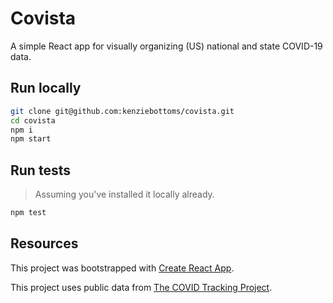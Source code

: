 # Covista

A simple React app for visually organizing (US) national and state COVID-19 data.

## Run locally

```bash
git clone git@github.com:kenziebottoms/covista.git
cd covista
npm i
npm start
```

## Run tests

> Assuming you've installed it locally already.

```bash
npm test
```

## Resources

This project was bootstrapped with [Create React App](https://github.com/facebook/create-react-app).

This project uses public data from [The COVID Tracking Project](https://covidtracking.com/api).